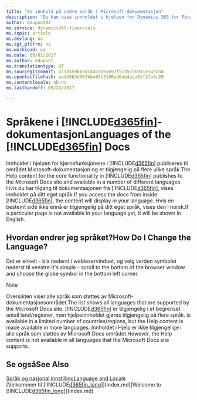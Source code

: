 ```yaml
---
title: "Se innhold på andre språk | Microsoft-dokumentasjon"
description: "Du kan vise innholdet i hjelpen for Dynamics 365 for Financials på andre språk."
author: edupont04
ms.service: dynamics365-financials
ms.topic: article
ms.devlang: na
ms.tgt_pltfrm: na
ms.workload: na
ms.date: 09/01/2017
ms.author: edupont
ms.translationtype: HT
ms.sourcegitcommit: 2c13559bb3dc44cdb61697f5135c5b931e34d2a8
ms.openlocfilehash: aa426b3d963bbe02c3100ad6ab4aca61f2fb4c20
ms.contentlocale: nb-no
ms.lasthandoff: 09/22/2017

---
```

# <a name="languages-of-the-included365finincludesd365finmdmd-docs"></a><span data-ttu-id="cdb35-103">Språkene i [!INCLUDE[d365fin](includes/d365fin_md.md)]-dokumentasjon</span><span class="sxs-lookup"><span data-stu-id="cdb35-103">Languages of the [!INCLUDE[d365fin](includes/d365fin_md.md)] Docs</span></span>
<span data-ttu-id="cdb35-104">Innholdet i hjelpen for kjernefunksjonene i [!INCLUDE[d365fin](includes/d365fin_md.md)] publiseres til området Microsoft-dokumentasjon og er tilgjengelig på flere ulike språk.</span><span class="sxs-lookup"><span data-stu-id="cdb35-104">The Help content for the core functionality in [!INCLUDE[d365fin](includes/d365fin_md.md)] publishes to the Microsoft Docs site and available in a number of different languages.</span></span> <span data-ttu-id="cdb35-105">Hvis du har tilgang til dokumentasjonen fra [!INCLUDE[d365fin](includes/d365fin_md.md)], vises innholdet på ditt eget språk.</span><span class="sxs-lookup"><span data-stu-id="cdb35-105">If you access the docs from inside [!INCLUDE[d365fin](includes/d365fin_md.md)], the content will display in your language.</span></span> <span data-ttu-id="cdb35-106">Hvis en bestemt side ikke ennå er tilgjengelig på ditt eget språk, vises den i norsk.</span><span class="sxs-lookup"><span data-stu-id="cdb35-106">If a particular page is not available in your language yet, it will be shown in English.</span></span>

## <a name="how-do-i-change-the-language"></a><span data-ttu-id="cdb35-107">Hvordan endrer jeg språket?</span><span class="sxs-lookup"><span data-stu-id="cdb35-107">How Do I Change the Language?</span></span>
<span data-ttu-id="cdb35-108">Det er enkelt - bla nederst i webleservinduet, og velg verden symbolet nederst til venstre.</span><span class="sxs-lookup"><span data-stu-id="cdb35-108">It's simple - scroll to the bottom of the browser window and choose the globe symbol in the bottom left corner.</span></span>

> [!NOTE]  
> <span data-ttu-id="cdb35-109">Oversikten viser alle språk som støttes av Microsoft-dokumentasjonsområdet.</span><span class="sxs-lookup"><span data-stu-id="cdb35-109">The list shows all languages that are supported by the Microsoft Docs site.</span></span> [!INCLUDE[d365fin](includes/d365fin_md.md)]<span data-ttu-id="cdb35-110"> er tilgjengelig i et begrenset antall land/regioner, men hjelpeinnholdet gjøres tilgjengelig på flere språk.</span><span class="sxs-lookup"><span data-stu-id="cdb35-110"> is available in a limited number of countries/regions, but the Help content is made available in more languages.</span></span> <span data-ttu-id="cdb35-111">Innholdet i Hjelp er ikke tilgjengelige i alle språk som støttes av Microsoft Docs området.</span><span class="sxs-lookup"><span data-stu-id="cdb35-111">However, the Help content is not available in all languages that the Microsoft Docs site supports.</span></span>

## <a name="see-also"></a><span data-ttu-id="cdb35-112">Se også</span><span class="sxs-lookup"><span data-stu-id="cdb35-112">See Also</span></span>
[<span data-ttu-id="cdb35-113">Språk og nasjonal innstilling</span><span class="sxs-lookup"><span data-stu-id="cdb35-113">Language and Locale</span></span>](about-locale-language.md)  
<span data-ttu-id="cdb35-114">[Velkommen til [!INCLUDE[d365fin_long](includes/d365fin_long_md.md)]](index.md)</span><span class="sxs-lookup"><span data-stu-id="cdb35-114">[Welcome to [!INCLUDE[d365fin_long](includes/d365fin_long_md.md)]](index.md)</span></span>  

